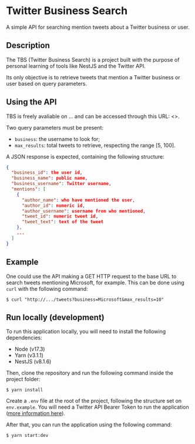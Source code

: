 # Twitter Business Search

A simple API for searching mention tweets about a Twitter business or user.

## Description

The TBS (Twitter Business Search) is a project built with the purpose of personal learning of tools like NestJS and the Twitter API.

Its only objective is to retrieve tweets that mention a Twitter business or user based on query parameters.

## Using the API

TBS is freely avaliable on ... and can be accessed through this URL: <>.

Two query parameters must be present:

- `business`: the username to look for;
- `max_results`: total tweets to retrieve, respecting the range [5, 100].

A JSON response is expected, containing the following structure:

```json
{
  "business_id": the user id,
  "business_name": public name,
  "business_username": Twitter username,
  "mentions": [
    {
      "author_name": who have mentioned the user,
      "author_id": numeric id,
      "author_username": username from who mentioned,
      "tweet_id": numeric tweet id,
      "tweet_text": text of the tweet
    },
    ...
  ]
}
```

## Example

One could use the API making a GET HTTP request to the base URL to search tweets mentioning Microsoft, for example. This can be done using `curl` with the following command:

```shell
$ curl "http://.../tweets?business=Microsoft&max_results=10"
```

## Run locally (development)

To run this application locally, you will need to install the following dependencies:

- Node (v17.3)
- Yarn (v3.1.1)
- NestJS (v8.1.6)

Then, clone the repository and run the following command inside the project folder:
```shell
$ yarn install
```

Create a `.env` file at the root of the project, following the structure set on `env.example`. You will need a Twitter API Bearer Token to run the application ([more information here](https://developer.twitter.com/en)).

After that, you can run the application using the following command:
```shell
$ yarn start:dev
```
